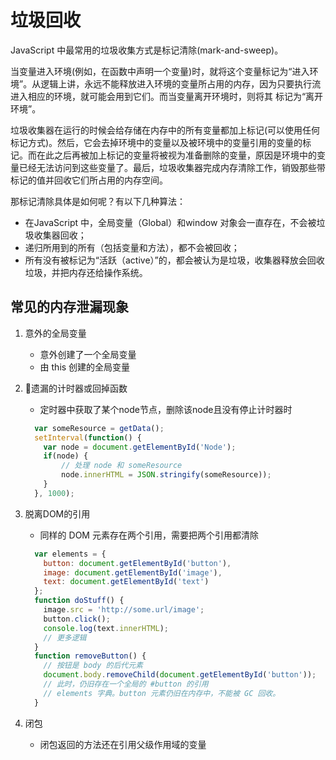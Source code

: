 # 垃圾回收

JavaScript 中最常用的垃圾收集方式是标记清除(mark-and-sweep)。

当变量进入环境(例如，在函数中声明一个变量)时，就将这个变量标记为“进入环境”。从逻辑上讲，永远不能释放进入环境的变量所占用的内存，因为只要执行流进入相应的环境，就可能会用到它们。而当变量离开环境时，则将其 标记为“离开环境”。

垃圾收集器在运行的时候会给存储在内存中的所有变量都加上标记(可以使用任何标记方式)。然后，它会去掉环境中的变量以及被环境中的变量引用的变量的标记。而在此之后再被加上标记的变量将被视为准备删除的变量，原因是环境中的变量已经无法访问到这些变量了。最后，垃圾收集器完成内存清除工作，销毁那些带标记的值并回收它们所占用的内存空间。

那标记清除具体是如何呢？有以下几种算法：

- 在JavaScript 中，全局变量（Global）和window 对象会一直存在，不会被垃圾收集器回收；
- 递归所用到的所有（包括变量和方法），都不会被回收；
- 所有没有被标记为“活跃（active）”的，都会被认为是垃圾，收集器释放会回收垃圾，并把内存还给操作系统。

## 常见的内存泄漏现象

1. 意外的全局变量
    - 意外创建了一个全局变量
    - 由 this 创建的全局变量

2. 遗漏的计时器或回掉函数
    - 定时器中获取了某个node节点，删除该node且没有停止计时器时

    ```javascript
      var someResource = getData();
      setInterval(function() {
        var node = document.getElementById('Node');
        if(node) {
            // 处理 node 和 someResource
            node.innerHTML = JSON.stringify(someResource));
        }
      }, 1000);
    ```

3. 脱离DOM的引用
    - 同样的 DOM 元素存在两个引用，需要把两个引用都清除

    ```javascript
      var elements = {
        button: document.getElementById('button'),
        image: document.getElementById('image'),
        text: document.getElementById('text')
      };
      function doStuff() {
        image.src = 'http://some.url/image';
        button.click();
        console.log(text.innerHTML);
        // 更多逻辑
      }
      function removeButton() {
        // 按钮是 body 的后代元素
        document.body.removeChild(document.getElementById('button'));
        // 此时，仍旧存在一个全局的 #button 的引用
        // elements 字典。button 元素仍旧在内存中，不能被 GC 回收。
      }
    ```

4. 闭包
    - 闭包返回的方法还在引用父级作用域的变量
